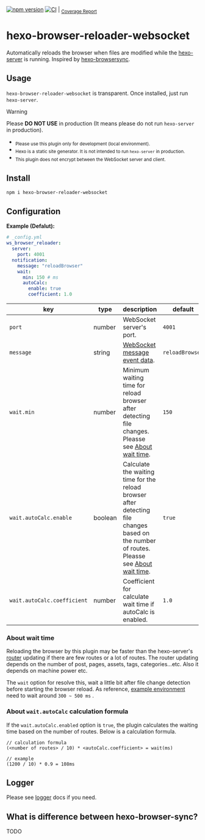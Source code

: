 [![npm version](https://badge.fury.io/js/hexo-browser-reloader-websocket.svg)](https://badge.fury.io/js/hexo-browser-reloader-websocket) [![CI](https://github.com/yoshinorin/hexo-browser-reloader-websocket/actions/workflows/ci.yml/badge.svg)](https://github.com/yoshinorin/hexo-browser-reloader-websocket/actions/workflows/ci.yml) | <sub>[Coverage Report](https://yoshinorin.github.io/hexo-browser-reloader-websocket/)</sub>

# hexo-browser-reloader-websocket

Automatically reloads the browser when files are modified while the [hexo-server](https://github.com/hexojs/hexo-server) is running. Inspired by [hexo-browsersync](https://github.com/hexojs/hexo-browsersync).

## Usage

`hexo-browser-reloader-websocket` is transparent. Once installed, just run `hexo-server`.

> [!WARNING]
> Please **DO NOT USE** in production (It means please do not run `hexo-server` in production). </br>
> - <sub>Please use this plugin only for development (local environment).</sub>
> - <sub>Hexo is a static site generator. It is not intended to run `hexo-server` in production.</sub>
> - <sub>This plugin does not encrypt between the WebSocket server and client. </sub>

## Install

```sh
npm i hexo-browser-reloader-websocket
```

## Configuration

**Example (Defalut):**

```yaml
# _config.yml
ws_browser_reloader:
  server:
    port: 4001
  notification:
    message: "reloadBrowser"
    wait:
      min: 150 # ms
      autoCalc:
        enable: true
        coefficient: 1.0
```

| key | type | description | default |
|---|---|---|---|
| `port` | number | WebSocket server's port. | `4001` |
| `message` | string | [WebSocket message event data](https://developer.mozilla.org/en-US/docs/Web/API/WebSocket/message_event). | `reloadBrowser` |
| `wait.min` | number | Minimum waiting time for reload browser after detecting file changes. Pleasse see [About wait time](https://github.com/yoshinorin/hexo-browser-reloader-websocket#about-wait-time). | `150` |
| `wait.autoCalc.enable` | boolean | Calculate the waiting time for the reload browser after detecting file changes based on the number of routes. Pleasse see [About wait time](https://github.com/yoshinorin/hexo-browser-reloader-websocket#about-waitautocalc-formula). | `true` |
| `wait.autoCalc.coefficient` | number | Coefficient for calculate wait time if autoCalc is enabled. | `1.0` |

### About wait time

Reloading the browser by this plugin may be faster than the hexo-server's [router](https://hexo.io/api/router) updating if there are few routes or a lot of routes. The router updating depends on the number of post, pages, assets, tags, categories...etc. Also it depends on machine power etc.

The `wait` option for resolve this, wait a little bit after file change detection before starting the browser reload. As reference, [example environment](./docs/waittime.md) need to wait around `300 ~ 500 ms` .

### About `wait.autoCalc` calculation formula

If the `wait.autoCalc.enabled` option is `true`, the plugin calculates the waiting time based on the number of routes. Below is a calculation formula.

```text
// calculation formula
(<number of routes> / 10) * <autoCalc.coefficient> = wait(ms)

// example
(1200 / 10) * 0.9 = 108ms
```

## Logger

Please see [logger](./docs/logger.md) docs if you need.

## What is difference between hexo-browser-sync?

TODO
